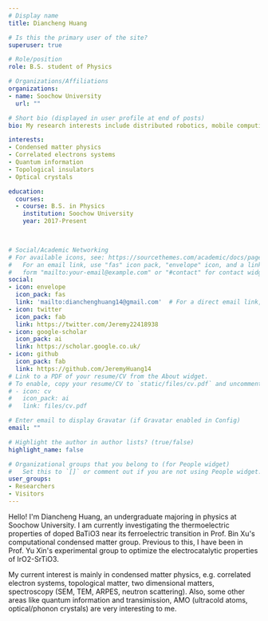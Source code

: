 ```yaml
---
# Display name
title: Diancheng Huang

# Is this the primary user of the site?
superuser: true

# Role/position
role: B.S. student of Physics

# Organizations/Affiliations
organizations:
- name: Soochow University
  url: ""

# Short bio (displayed in user profile at end of posts)
bio: My research interests include distributed robotics, mobile computing and programmable matter.

interests:
- Condensed matter physics
- Correlated electrons systems
- Quantum information
- Topological insulators
- Optical crystals

education:
  courses:
  - course: B.S. in Physics
    institution: Soochow University
    year: 2017-Present
    


# Social/Academic Networking
# For available icons, see: https://sourcethemes.com/academic/docs/page-builder/#icons
#   For an email link, use "fas" icon pack, "envelope" icon, and a link in the
#   form "mailto:your-email@example.com" or "#contact" for contact widget.
social:
- icon: envelope
  icon_pack: fas
  link: 'mailto:dianchenghuang14@gmail.com'  # For a direct email link, use "mailto:test@example.org".
- icon: twitter
  icon_pack: fab
  link: https://twitter.com/Jeremy22418938
- icon: google-scholar
  icon_pack: ai
  link: https://scholar.google.co.uk/
- icon: github
  icon_pack: fab
  link: https://github.com/JeremyHuang14
# Link to a PDF of your resume/CV from the About widget.
# To enable, copy your resume/CV to `static/files/cv.pdf` and uncomment the lines below.
# - icon: cv
#   icon_pack: ai
#   link: files/cv.pdf

# Enter email to display Gravatar (if Gravatar enabled in Config)
email: ""

# Highlight the author in author lists? (true/false)
highlight_name: false

# Organizational groups that you belong to (for People widget)
#   Set this to `[]` or comment out if you are not using People widget.
user_groups:
- Researchers
- Visitors
---
```


Hello! I'm Diancheng Huang, an undergraduate majoring in physics at Soochow University. I am currently investigating the thermoelectric properties of doped BaTiO3 near its ferroelectric transition in Prof. Bin Xu's computational condensed matter group. Previous to this, I have been in Prof. Yu Xin's experimental group to optimize the electrocatalytic properties of IrO2-SrTiO3.

My current interest is mainly in condensed matter physics, e.g. correlated electron systems, topological matter, two dimensional matters, spectroscopy (SEM, TEM, ARPES, neutron scattering). Also, some other areas like quantum information and transimission, AMO (ultracold atoms, optical/phonon crystals) are very interesting to me.
